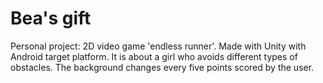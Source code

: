 # Bea's gift
 Personal project: 2D video game 'endless runner'. Made with Unity with Android target platform. It is about a girl who avoids different types of obstacles. The background changes every five points scored by the user.
